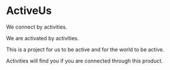 # ActiveUs

We connect by activities.

We are activated by activities.

This is a project for us to be active and for the world to be active.

Activities will find you if you are connected through this product.

